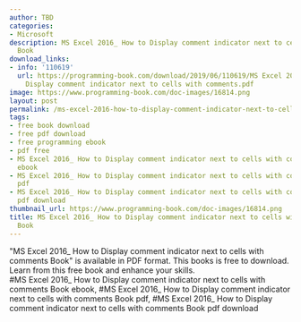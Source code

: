 ```yaml
---
author: TBD
categories:
- Microsoft
description: MS Excel 2016_ How to Display comment indicator next to cells with comments
  Book
download_links:
- info: '110619'
  url: https://programming-book.com/download/2019/06/110619/MS Excel 2016_ How to
    Display comment indicator next to cells with comments.pdf
image: https://www.programming-book.com/doc-images/16814.png
layout: post
permalink: /ms-excel-2016-how-to-display-comment-indicator-next-to-cells-with-comments-book.html
tags:
- free book download
- free pdf download
- free programming ebook
- pdf free
- MS Excel 2016_ How to Display comment indicator next to cells with comments Book
  ebook
- MS Excel 2016_ How to Display comment indicator next to cells with comments Book
  pdf
- MS Excel 2016_ How to Display comment indicator next to cells with comments Book
  pdf download
thumbnail_url: https://www.programming-book.com/doc-images/16814.png
title: MS Excel 2016_ How to Display comment indicator next to cells with comments
  Book
---
```


 
<div class="item-desc text-justify">
  "MS Excel 2016_ How to Display comment indicator next to cells with comments Book" is available in PDF format. This books is free to download. Learn from this free book and enhance your skills.
  <br>
  #MS Excel 2016_ How to Display comment indicator next to cells with comments Book ebook, #MS Excel 2016_ How to Display comment indicator next to cells with comments Book pdf, #MS Excel 2016_ How to Display comment indicator next to cells with comments Book pdf download
</div>
